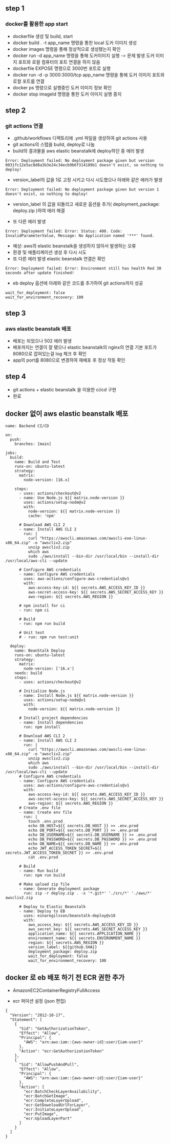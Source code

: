 ## step 1

### docker를 활용한 app start

- dockerfile 생성 및 build, start
- docker build . -t app_name 명령을 통한 local 도커 이미지 생성
- docker images 명령을 통해 정상적으로 생성됐는지 확인
- docker run -d app_name 명령을 통해 도커이미지 실행 -> 문제 발생 도커 이미지 포트와 로컬 컴퓨터의 포트 연결을 하지 않음
- dockerfile EXPOSE 명령으로 3000번 포트로 실행
- docker run -d -p 3000:3000/tcp app_name 명령을 통해 도커 이미지 포트와 로컬 포트를 연결
- docker ps 명령으로 실행중인 도커 이미지 정보 확인
- docker stop imageId 명령을 통한 도커 이미지 실행 중지

## step 2

### git actions 연결

- .github/workflows 디렉토리에 .yml 파일을 생성하여 git actions 사용
- git actions의 스텝을 build, deploy로 나눔
- build의 결과물을 aws elastic beanstalk에 deploy하던 중 에러 발생

```
Error: Deployment failed: No deployment package given but version 0031fc12e5ac8d8a3b3e24c34ecb9b6f314189b1 doesn't exist, so nothing to deploy!
```

- version_label의 값을 1로 고정 시키고 다시 시도했으나 아래와 같은 에러가 발생

```
Error: Deployment failed: No deployment package given but version 1 doesn't exist, so nothing to deploy!
```

- version_label 의 값을 되돌리고 새로운 옵션을 추가( deployment_package: deploy.zip )하여 에러 해결

- 또 다른 에러 발생

```
Error: Deployment failed: Error: Status: 400. Code: InvalidParameterValue, Message: No Application named '***' found.
```

- 예상: aws의 elastic beanstalk을 생성하지 않아서 발생하는 오류
- 환경 및 애플리케이션 생성 후 다시 시도
- 또 다른 에러 발생 elastic beanstalk 연결은 확인

```
Error: Deployment failed: Error: Environment still has health Red 30 seconds after update finished!
```

- eb deploy 옵션에 아래와 같은 코드를 추가하여 git actions까지 성공

```
wait_for_deployment: false
wait_for_environment_recovery: 100
```

## step 3

### aws elastic beanstalk 배포

- 배포는 되었으나 502 에러 발생
- 배포까지는 연결이 잘 됐으나 elastic beanstalk의 nginx의 연결 기본 포트가 8080으로 잡혀있는걸 log 체크 후 확인
- app의 port를 8080으로 변경하여 재배포 후 정상 작동 확인

## step 4

- git actions + elastic beanstalk 을 이용한 ci/cd 구현
- 완료

## docker 없이 aws elastic beanstalk 배포

```
name: Backend CI/CD

on:
  push:
    branches: [main]

jobs:
  build:
    name: Build and Test
    runs-on: ubuntu-latest
    strategy:
      matrix:
        node-version: [16.x]

    steps:
      - uses: actions/checkout@v2
      - name: Use Node.js ${{ matrix.node-version }}
        uses: actions/setup-node@v2
        with:
          node-version: ${{ matrix.node-version }}
          cache: 'npm'

      # Download AWS CLI 2
      - name: Install AWS CLI 2
        run: |
          curl "https://awscli.amazonaws.com/awscli-exe-linux-x86_64.zip" -o "awscliv2.zip"
          unzip awscliv2.zip
          which aws
          sudo ./aws/install --bin-dir /usr/local/bin --install-dir /usr/local/aws-cli --update

      # Configure AWS credentials
      - name: Configure AWS credentials
        uses: aws-actions/configure-aws-credentials@v1
        with:
          aws-access-key-id: ${{ secrets.AWS_ACCESS_KEY_ID }}
          aws-secret-access-key: ${{ secrets.AWS_SECRET_ACCESS_KEY }}
          aws-region: ${{ secrets.AWS_REGION }}

      # npm install for ci
      - run: npm ci

      # Build
      - run: npm run build

      # Unit test
      # - run: npm run test:unit

  deploy:
    name: BeanStalk Deploy
    runs-on: ubuntu-latest
    strategy:
      matrix:
        node-version: ['16.x']
    needs: build
    steps:
      - uses: actions/checkout@v2

      # Initialize Node.js
      - name: Install Node.js ${{ matrix.node-version }}
        uses: actions/setup-node@v1
        with:
          node-version: ${{ matrix.node-version }}

      # Install project dependencies
      - name: Install dependencies
        run: npm install

      # Download AWS CLI 2
      - name: Install AWS CLI 2
        run: |
          curl "https://awscli.amazonaws.com/awscli-exe-linux-x86_64.zip" -o "awscliv2.zip"
          unzip awscliv2.zip
          which aws
          sudo ./aws/install --bin-dir /usr/local/bin --install-dir /usr/local/aws-cli --update
      # Configure AWS credentials
      - name: Configure AWS credentials
        uses: aws-actions/configure-aws-credentials@v1
        with:
          aws-access-key-id: ${{ secrets.AWS_ACCESS_KEY_ID }}
          aws-secret-access-key: ${{ secrets.AWS_SECRET_ACCESS_KEY }}
          aws-region: ${{ secrets.AWS_REGION }}
      # Create .env file
      - name: Create env file
        run: |
          touch .env.prod
          echo DB_HOST=${{ secrets.DB_HOST }} >> .env.prod
          echo DB_PORT=${{ secrets.DB_PORT }} >> .env.prod
          echo DB_USERNAME=${{ secrets.DB_USERNAME }} >> .env.prod
          echo DB_PASSWORD=${{ secrets.DB_PASSWORD }} >> .env.prod
          echo DB_NAME=${{ secrets.DB_NAME }} >> .env.prod
          echo JWT_ACCESS_TOKEN_SECRET=${{ secrets.JWT_ACCESS_TOKEN_SECRET }} >> .env.prod
          cat .env.prod

      # Build
      - name: Run build
        run: npm run build

      # Make upload zip file
      - name: Generate deployment package
        run: zip -r deploy.zip . -x '*.git*' './src/*' './aws/*' awscliv2.zip

      # Deploy to Elastic Beanstalk
      - name: Deploy to EB
        uses: einaregilsson/beanstalk-deploy@v18
        with:
          aws_access_key: ${{ secrets.AWS_ACCESS_KEY_ID }}
          aws_secret_key: ${{ secrets.AWS_SECRET_ACCESS_KEY }}
          application_name: ${{ secrets.APPLICATION_NAME }}
          environment_name: ${{ secrets.ENVIRONMENT_NAME }}
          region: ${{ secrets.AWS_REGION }}
          version_label: ${{github.SHA}}
          deployment_package: deploy.zip
          wait_for_deployment: false
          wait_for_environment_recovery: 100

```

## docker 로 eb 배포 하기 전 ECR 권한 추가

- AmazonEC2ContainerRegistryFullAccess

- ecr 퍼미션 설정 (json 편집)

```
{
  "Version": "2012-10-17",
  "Statement": [
    {
      "Sid": "GetAuthorizationToken",
      "Effect": "Allow",
      "Principal": {
        "AWS": "arn:aws:iam::{aws-owner-id}:user/{iam-user}"
      },
      "Action": "ecr:GetAuthorizationToken"
    },
    {
      "Sid": "AllowPushAndPull",
      "Effect": "Allow",
      "Principal": {
        "AWS": "arn:aws:iam::{aws-owner-id}:user/{iam-user}"
      },
      "Action": [
        "ecr:BatchCheckLayerAvailability",
        "ecr:BatchGetImage",
        "ecr:CompleteLayerUpload",
        "ecr:GetDownloadUrlForLayer",
        "ecr:InitiateLayerUpload",
        "ecr:PutImage",
        "ecr:UploadLayerPart"
      ]
    }
  ]
}
```
